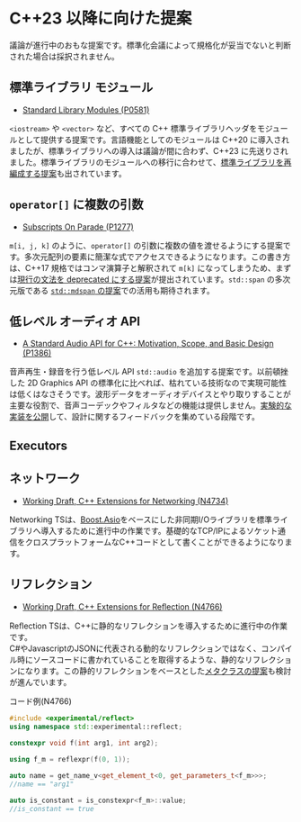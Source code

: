 # C++23 以降に向けた提案

議論が進行中のおもな提案です。標準化会議によって規格化が妥当でないと判断された場合は採択されません。

## 標準ライブラリ モジュール
- [Standard Library Modules (P0581)](https://wg21.link/p0581) 

`<iostream>` や `<vector>` など、すべての C++ 標準ライブラリヘッダをモジュールとして提供する提案です。言語機能としてのモジュールは C++20 に導入されましたが、標準ライブラリへの導入は議論が間に合わず、C++23 に先送りされました。標準ライブラリのモジュールへの移行に合わせて、[標準ライブラリを再編成する提案](https://wg21.link/p1453)も出されています。

## `operator[]` に複数の引数
- [Subscripts On Parade (P1277)](https://wg21.link/p1277)

`m[i, j, k]` のように、`operator[]` の引数に複数の値を渡せるようにする提案です。多次元配列の要素に簡潔な式でアクセスできるようになります。この書き方は、C++17 規格ではコンマ演算子と解釈されて `m[k]` になってしまうため、まずは[現行の文法を deprecated にする提案](https://wg21.link/p1161)が提出されています。`std::span` の多次元版である [`std::mdspan` の提案](https://github.com/kokkos/array_ref)での活用も期待されます。

## 低レベル オーディオ API
- [A Standard Audio API for C++:
Motivation, Scope, and Basic Design (P1386)](https://wg21.link/p1386)

音声再生・録音を行う低レベル API `std::audio` を追加する提案です。以前頓挫した 2D Graphics API の標準化に比べれば、枯れている技術なので実現可能性は低くはなさそうです。波形データをオーディオデバイスとやり取りすることが主要な役割で、音声コーデックやフィルタなどの機能は提供しません。[実験的な実装を公開](https://github.com/stdcpp-audio/libstdaudio)して、設計に関するフィードバックを集めている段階です。

## Executors

## ネットワーク
- [Working Draft, C++ Extensions for Networking (N4734)](https://wg21.link/n4734)

Networking TSは、[Boost.Asio](https://www.boost.org/doc/libs/release/doc/html/boost_asio.html)をベースにした非同期I/Oライブラリを標準ライブラリへ導入するために進行中の作業です。基礎的なTCP/IPによるソケット通信をクロスプラットフォームなC++コードとして書くことができるようになります。


## リフレクション
- [Working Draft, C++ Extensions for Reﬂection (N4766)](https://wg21.link/n4766)

Reﬂection TSは、C++に静的なリフレクションを導入するために進行中の作業です。  
C#やJavascriptのJSONに代表される動的なリフレクションではなく、コンパイル時にソースコードに書かれていることを取得するような、静的なリフレクションになります。この静的リフレクションをベースとした[メタクラスの提案](https://wg21.link/p0707)も検討が進んでいます。

コード例(N4766)
```cpp
#include <experimental/reflect>
using namespace std::experimental::reflect;

constexpr void f(int arg1, int arg2);

using f_m = reflexpr(f(0, 1));

auto name = get_name_v<get_element_t<0, get_parameters_t<f_m>>>;
//name == "arg1"

auto is_constant = is_constexpr<f_m>::value;
//is_constant == true
```
